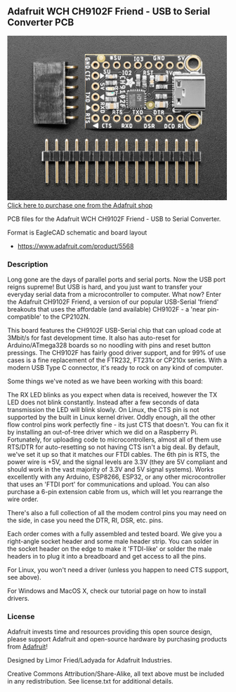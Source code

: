 ## Adafruit WCH CH9102F Friend - USB to Serial Converter PCB

<a href="http://www.adafruit.com/products/5568"><img src="assets/5568.jpg?raw=true" width="500px"><br/>
Click here to purchase one from the Adafruit shop</a>

PCB files for the Adafruit WCH CH9102F Friend - USB to Serial Converter. 

Format is EagleCAD schematic and board layout
* https://www.adafruit.com/product/5568

### Description

Long gone are the days of parallel ports and serial ports. Now the USB port reigns supreme! But USB is hard, and you just want to transfer your everyday serial data from a microcontroller to computer. What now? Enter the Adafruit CH9102F Friend, a version of our popular USB-Serial 'friend' breakouts that uses the affordable (and available) CH9102F - a 'near pin-compatible' to the CP2102N.

This board features the CH9102F USB-Serial chip that can upload code at  3Mbit/s for fast development time. It also has auto-reset for Arduino/ATmega328 boards so no noodling with pins and reset button pressings. The CH9102F has fairly good driver support, and for 99% of use cases is a fine replacement of the FTR232, FT231x or CP210x series. With a modern USB Type C connector, it's ready to rock on any kind of computer.

Some things we've noted as we have been working with this board:

The RX LED blinks as you expect when data is received, however the TX LED does not blink constantly. Instead after a few seconds of data transmission the LED will blink slowly.
On Linux, the CTS pin is not supported by the built in Linux kernel driver. Oddly enough, all the other flow control pins work perfectly fine - its just CTS that doesn't. You can fix it by installing an out-of-tree driver which we did on a Raspberry Pi. Fortunately, for uploading code to microcontrollers, almost all of them use RTS/DTR for auto-resetting so not having CTS isn't a big deal.
By default, we've set it up so that it matches our FTDI cables. The 6th pin is RTS, the power wire is +5V, and the signal levels are 3.3V (they are 5V compliant and should work in the vast majority of 3.3V and 5V signal systems). Works excellently with any Arduino, ESP8266, ESP32, or any other microcontroller that uses an 'FTDI port' for communications and upload. You can also purchase a 6-pin extension cable from us, which will let you rearrange the wire order.

There's also a full collection of all the modem control pins you may need on the side, in case you need the DTR, RI, DSR, etc. pins.

Each order comes with a fully assembled and tested board. We give you a right-angle socket header and some male header strip. You can solder in the socket header on the edge to make it 'FTDI-like' or solder the male headers in to plug it into a breadboard and get access to all the pins.

For Linux, you won't need a driver (unless you happen to need CTS support, see above).

For Windows and MacOS X, check our tutorial page on how to install drivers.

### License

Adafruit invests time and resources providing this open source design, please support Adafruit and open-source hardware by purchasing products from [Adafruit](https://www.adafruit.com)!

Designed by Limor Fried/Ladyada for Adafruit Industries.

Creative Commons Attribution/Share-Alike, all text above must be included in any redistribution. 
See license.txt for additional details.
